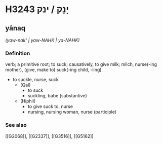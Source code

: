 # H3243 יָנַק / ינק

## yânaq

_(yaw-nak' | yaw-NAHK | ya-NAHK)_

### Definition

verb; a primitive root; to suck; causatively, to give milk; milch, nurse(-ing mother), (give, make to) suck(-ing child, -ling).

- to suckle, nurse, suck
    - (Qal)
        - to suck
        - suckling, babe (substantive)
    - (Hiphil)
        - to give suck to, nurse
        - nursing, nursing woman, nurse (participle)
### See also

[[G2068]], [[G2337]], [[G3516]], [[G5162]]

